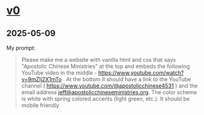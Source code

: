 # [v0](./v0)

## 2025-05-09

My prompt:

> Please make me a website with vanilla html and css that says "Apostolic Chinese Ministries" at the top and embeds the following YouTube video in the middle - https://www.youtube.com/watch?v=9mZIj2X1mTo . At the bottom it should have a link to the YouTube channel ( https://www.youtube.com/@apostolicchinese4531 ) and the email address jeff@apostolicchineseministries.org. The color scheme is white with spring colored accents (light green, etc.). It should be mobile friendly


